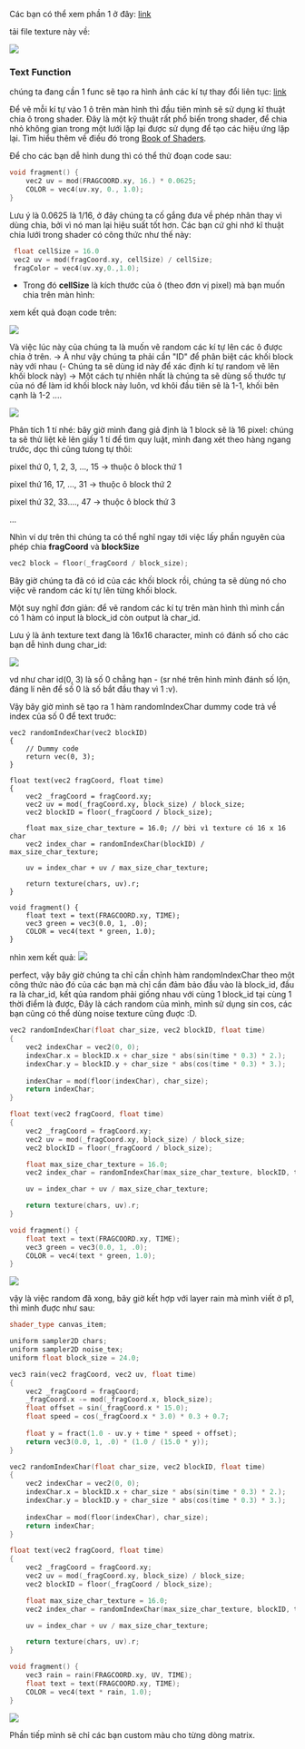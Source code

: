Các bạn có thể xem phần 1 ở đây: [link](https://viblo.asia/p/godot-shader-p6-1-tao-hieu-ung-matrix-gDVK2OjmZLj)

tải file texture này về: 

![](https://images.viblo.asia/fed9912b-7b79-48a3-8672-7643d83c8eb6.png)


### Text Function

chúng ta đang cần 1 func sẽ tạo ra hình ảnh các kí tự thay đổi liên tục:
[link](https://thumbs.gfycat.com/BlankAdmirableCarpenterant-mobile.mp4)


Để vẽ mỗi kí tự vào 1 ô trên màn hình thì đầu tiên mình sẽ sử dụng kĩ thuật chia ô trong shader. Đây là một kỹ thuật rất phổ biến trong shader, để chia nhỏ không gian trong một lưới lặp lại được sử dụng để tạo các hiệu ứng lặp lại. 
Tìm hiểu thêm về điều đó trong [Book of Shaders](https://thebookofshaders.com/09/).

Để cho các bạn dễ hình dung thì có thể thử đoạn code sau:

```C++
void fragment() {
	vec2 uv = mod(FRAGCOORD.xy, 16.) * 0.0625;
	COLOR = vec4(uv.xy, 0., 1.0);
}
```

Lưu ý là 0.0625 là 1/16, ở đây chúng ta cố gắng đưa về phép nhân thay vì dùng chia, bởi vì nó man lại hiệu suất tốt hơn. Các bạn cứ ghi nhớ kĩ thuật chia lưới trong shader có công thức như thế này:

```C++
 float cellSize = 16.0 
 vec2 uv = mod(fragCoord.xy, cellSize) / cellSize;
 fragColor = vec4(uv.xy,0.,1.0);
```

- Trong đó **cellSize** là kích thước của ô (theo đơn vị pixel) mà bạn muốn chia trên màn hình:

xem kết quả đoạn code trên:

![](https://images.viblo.asia/9a5ccdea-a31a-4a5f-b35e-4f5827ef4183.png)

Và việc lúc này của chúng ta là muốn vẽ random các kí tự lên các ô được chia ở trên.
-> À như vậy chúng ta phải cần "ID" để phân biệt các khối block này với nhau (- Chúng ta sẽ dùng id này để xác định kí tự random vẽ lên khối block này)
-> Một cách tự nhiên nhất là chúng ta sẽ dùng số thước tự của nó để làm id khối block này luôn, vd khôi đầu tiên sẽ là 1-1, khối bên cạnh là 1-2 ....

![](https://images.viblo.asia/cfd3ac89-5c1b-4176-a205-41002f9fb671.png)

Phân tích 1 tí nhé: bây giờ mình đang giả định là 1 block sẽ là 16 pixel: chúng ta sẽ thử liệt kê lên giấy 1 tí để tìm quy luật, mình đang xét theo hàng ngang trước, dọc thì cũng tưong tự thôi:

pixel thứ 0, 1, 2, 3, ..., 15 -> thuộc ô block thứ 1

pixel thứ 16, 17, ..., 31 -> thuộc ô block thứ 2

pixel thứ 32, 33...., 47 -> thuộc ô block thứ 3

...

Nhìn ví dự trên thì chúng ta có thể nghĩ ngay tới việc lấy phần nguyên của phép chia **fragCoord** và **blockSize**

```C++
vec2 block = floor(_fragCoord / block_size);
```

Bây giờ chúng ta đã có id của các khối block rồi, chúng ta sẽ dùng nó cho việc vẽ random các kí tự lên từng khối block.

Một suy nghĩ đơn giản: để vẽ random các kí tự trên màn hình thì mình cần có 1 hàm có input là block_id còn output là char_id. 

Lưu ý là ảnh texture text đang là 16x16 character, mình có đánh số cho các bạn dễ hình dung char_id:

![](https://images.viblo.asia/8d4ae9b6-fd1d-4fcd-aabf-76084c2772ee.png)

vd như char id(0, 3) là số 0 chẳng hạn - (sr nhé trên hình mình đánh số lộn, đáng lí nên để số 0 là số bắt đầu thay vì 1 :v).

Vậy bây giờ mình sẽ tạo ra 1 hàm randomIndexChar dummy code trả về index của số 0 để text truớc:

```
vec2 randomIndexChar(vec2 blockID)
{
    // Dummy code
	return vec(0, 3);
}

float text(vec2 fragCoord, float time)
{
	vec2 _fragCoord = fragCoord.xy;
	vec2 uv = mod(_fragCoord.xy, block_size) / block_size;
	vec2 blockID = floor(_fragCoord / block_size);

	float max_size_char_texture = 16.0; // bời vì texture có 16 x 16 char
	vec2 index_char = randomIndexChar(blockID) / max_size_char_texture;

	uv = index_char + uv / max_size_char_texture;

	return texture(chars, uv).r;
}

void fragment() {
	float text = text(FRAGCOORD.xy, TIME);
    vec3 green = vec3(0.0, 1, .0);
	COLOR = vec4(text * green, 1.0);
}
```

nhìn xem kết quả: ![](https://images.viblo.asia/b72463bd-c92e-4360-9bd4-460f89efbacd.png)

perfect, vậy bây giờ chúng ta chỉ cần chỉnh hàm randomIndexChar theo một công thức nào đó của các bạn mà chỉ cần đảm bảo đầu vào là block_id, đầu ra là char_id, kết qủa random phải giống nhau với cùng 1 block_id tại cùng 1 thời điểm là được,
Đây là cách random của mình, mình sử dụng sin cos, các bạn cũng có thể dùng noise texture cũng đuợc :D.

```c++
vec2 randomIndexChar(float char_size, vec2 blockID, float time)
{
	vec2 indexChar = vec2(0, 0);
	indexChar.x = blockID.x + char_size * abs(sin(time * 0.3) * 2.);
	indexChar.y = blockID.y + char_size * abs(cos(time * 0.3) * 3.);
	
	indexChar = mod(floor(indexChar), char_size);
	return indexChar;
}

float text(vec2 fragCoord, float time)
{
	vec2 _fragCoord = fragCoord.xy;
	vec2 uv = mod(_fragCoord.xy, block_size) / block_size;
	vec2 blockID = floor(_fragCoord / block_size);

	float max_size_char_texture = 16.0;
	vec2 index_char = randomIndexChar(max_size_char_texture, blockID, time) / max_size_char_texture;

	uv = index_char + uv / max_size_char_texture;

	return texture(chars, uv).r;
}

void fragment() {
	float text = text(FRAGCOORD.xy, TIME);
    vec3 green = vec3(0.0, 1, .0);
	COLOR = vec4(text * green, 1.0);
}
```

![](https://images.viblo.asia/39e37691-c5c9-402a-a2ab-d59b5f888f37.png)

vậy là việc random đã xong, bây giờ kết hợp với layer rain mà mình viết ở p1, thì mình đuợc như sau:

```C++
shader_type canvas_item;

uniform sampler2D chars;
uniform sampler2D noise_tex; 
uniform float block_size = 24.0;

vec3 rain(vec2 fragCoord, vec2 uv, float time)
{
	vec2 _fragCoord = fragCoord;
	_fragCoord.x -= mod(_fragCoord.x, block_size);
	float offset = sin(_fragCoord.x * 15.0);
	float speed = cos(_fragCoord.x * 3.0) * 0.3 + 0.7;
	
	float y = fract(1.0 - uv.y + time * speed + offset);
	return vec3(0.0, 1, .0) * (1.0 / (15.0 * y));
}

vec2 randomIndexChar(float char_size, vec2 blockID, float time)
{
	vec2 indexChar = vec2(0, 0);
	indexChar.x = blockID.x + char_size * abs(sin(time * 0.3) * 2.);
	indexChar.y = blockID.y + char_size * abs(cos(time * 0.3) * 3.);
	
	indexChar = mod(floor(indexChar), char_size);
	return indexChar;
}

float text(vec2 fragCoord, float time)
{
	vec2 _fragCoord = fragCoord.xy;
	vec2 uv = mod(_fragCoord.xy, block_size) / block_size;
	vec2 blockID = floor(_fragCoord / block_size);

	float max_size_char_texture = 16.0;
	vec2 index_char = randomIndexChar(max_size_char_texture, blockID, time) / max_size_char_texture;

	uv = index_char + uv / max_size_char_texture;

	return texture(chars, uv).r;
}

void fragment() {
	vec3 rain = rain(FRAGCOORD.xy, UV, TIME);
	float text = text(FRAGCOORD.xy, TIME);
	COLOR = vec4(text * rain, 1.0);
}
```

![](https://images.viblo.asia/6f9ae2f8-2a7e-4f1b-b1ae-e9c4107e3665.png)

Phần tiếp mình sẽ chỉ các bạn custom màu cho từng dòng matrix.